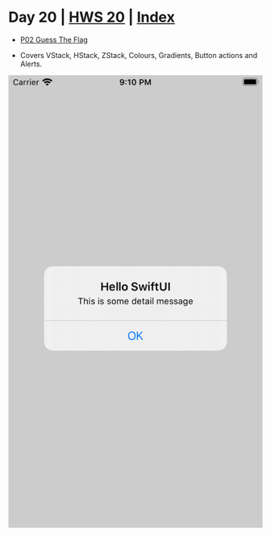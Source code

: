# Day 20 | [HWS 20](https://www.hackingwithswift.com/100/swiftui/20) | [Index](https://github.com/JulesMoorhouse/100DaysOfSwiftUI/blob/main/README.md)

- [P02 Guess The Flag](https://github.com/JulesMoorhouse/100DaysOfSwiftUI/tree/main/P02%20Guess%20The%20Flag/P02%20Guess%20The%20Flag/ContentView.swift) 

- Covers VStack, HStack, ZStack, Colours, Gradients, Button actions and Alerts.

<img src="../Images/day20.png">